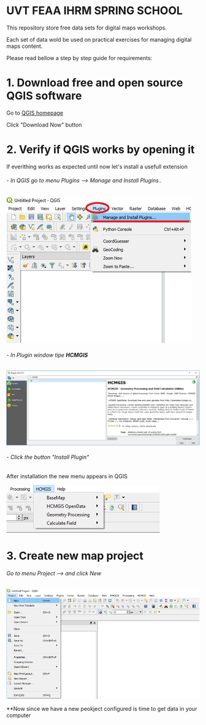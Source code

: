 # UVT FEAA IHRM SPRING SCHOOL 

This repository store free data sets for digital maps workshops.

Each set of data wold be used on practical exercises for managing digital maps content.

Please read bellow a step by step guide for requirements:

# 1. Download free and open source QGIS software
Go to [QGIS homepage](http://qgis.com/) 

Click "Download Now" button

# 2. Verify if QGIS works by opening it
If everithing works as expected until now let's install a usefull extension

 ###### - In QGIS go to menu Plugins --> Manage and Install Plugins..
 
 ![Plugin menu](https://github.com/gis4community/ihrm/blob/master/img/plugin.PNG)

###### - In Plugin window tipe **HCMGIS**

 ![hcmgis](https://github.com/gis4community/ihrm/blob/master/img/hcmgis.PNG)
 
###### - Click the button "Install Plugin"

After installation the new menu appears in QGIS

![New  menu](https://github.com/gis4community/ihrm/blob/master/img/menu_hcmgis.PNG)

# 3. Create new map project

###### Go to menu Project --> and click New

![new project](https://github.com/gis4community/ihrm/blob/master/img/new_project.PNG)

**Now since we have a new peokject configured is time to get data in your computer 
